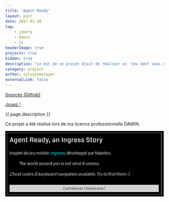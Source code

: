 ```yaml
---
title: "Agent Ready"
layout: post
date: 2017-01-20
tag: 
    - jquery
    - dawin
    - js
headerImage: true
projects: true
hidden: true
description: "Le but de ce projet était de réaliser un 'Jeu dont vous êtes le héros' avec diverses actions, tout en utilisant jQuery."
category: project
author: sylvainmetayer
externalLink: false
---
```


[Sources (Github)](https://github.com/sylvainmetayer/agent-ready/)

[Jouez !](https://sylvainmetayer.github.io/agent-ready/)

{{ page.description }}

Ce projet a été réalisé lors de ma licence professionnelle DAWIN.

[![Page d'accueil du jeu Agent Ready](/assets/images/projets/agent-ready.png)](https://sylvainmetayer.github.io/agent-ready/)